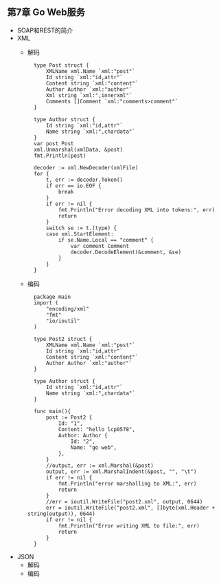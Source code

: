 ## 第7章 Go Web服务
- SOAP和REST的简介
- XML
	- 解码
	
            type Post struct {
                XMLName xml.Name `xml:"post"`
                Id string `xml:"id,attr"`
                Content string `xml:"content"`
                Author Author `xml:"author"`
                Xml string `xml:",innerxml"`
                Comments []Comment `xml:"comments>comment"`
            }

            type Author struct {
                Id string `xml:"id,attr"`
                Name string `xml:",chardata"`
            }
            var post Post
            xml.Unmarshal(xmlData, &post)
            fmt.Println(post)

            decoder := xml.NewDecoder(xmlFile)
            for {
                t, err := decoder.Token()
                if err == io.EOF {
                    break
                }
                if err != nil {
                    fmt.Println("Error decoding XML into tokens:", err)
                    return
                }
                switch se := t.(type) {
                case xml.StartElement:
                    if se.Name.Local == "comment" {
                        var comment Comment
                        decoder.DecodeElement(&comment, &se)
                    }
                }
            }
	- 编码
	
    		package main
            import (
                "encoding/xml"
                "fmt"
                "io/ioutil"
            )

            type Post2 struct {
                XMLName xml.Name `xml:"post"`
                Id string `xml:"id,attr"`
                Content string `xml:"content"`
                Author Author `xml:"author"`
            }

            type Author struct {
                Id string `xml:"id,attr"`
                Name string `xml:",chardata"`
            }

            func main(){
                post := Post2 {
                    Id: "1",
                    Content: "hello lcp0578",
                    Author: Author {
                        Id: "2",
                        Name: "go web",
                    },
                }
                //output, err := xml.Marshal(&post)
                output, err := xml.MarshalIndent(&post, "", "\t")
                if err != nil {
                    fmt.Println("error marshalling to XML:", err)
                    return
                }
                //err = ioutil.WriteFile("post2.xml", output, 0644)
                err = ioutil.WriteFile("post2.xml", []byte(xml.Header + string(output)), 0644)
                if err != nil {
                    fmt.Println("Error writing XML to file:", err)
                    return
                }
            }
- JSON
	- 解码
	- 编码